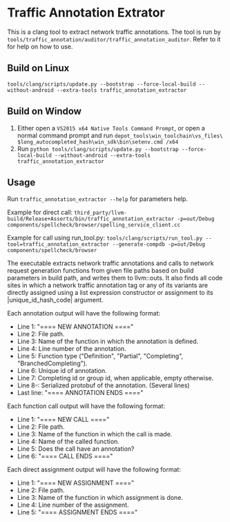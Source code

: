 # Traffic Annotation Extrator
This is a clang tool to extract network traffic annotations. The tool is run by
`tools/traffic_annotation/auditor/traffic_annotation_auditor`. Refer to it for
help on how to use.

## Build on Linux
`tools/clang/scripts/update.py --bootstrap --force-local-build
   --without-android --extra-tools traffic_annotation_extractor`

## Build on Window
1. Either open a `VS2015 x64 Native Tools Command Prompt`, or open a normal
   command prompt and run `depot_tools\win_toolchain\vs_files\
   $long_autocompleted_hash\win_sdk\bin\setenv.cmd /x64`
2. Run `python tools/clang/scripts/update.py --bootstrap --force-local-build
   --without-android --extra-tools traffic_annotation_extractor`

## Usage
Run `traffic_annotation_extractor --help` for parameters help.

Example for direct call:
  `third_party/llvm-build/Release+Asserts/bin/traffic_annotation_extractor
     -p=out/Debug components/spellcheck/browser/spelling_service_client.cc`

Example for call using run_tool.py:
  `tools/clang/scripts/run_tool.py --tool=traffic_annotation_extractor
     --generate-compdb -p=out/Debug components/spellcheck/browser`

The executable extracts network traffic annotations and calls to network request
  generation functions from given file paths based on build parameters in build
  path, and writes them to llvm::outs. It also finds all code sites in which a
  network traffic annotation tag or any of its variants are directly assigned
  using a list expression constructor or assignment to its |unique_id_hash_code|
  argument.

Each annotation output will have the following format:
  - Line 1: "==== NEW ANNOTATION ===="
  - Line 2: File path.
  - Line 3: Name of the function in which the annotation is defined.
  - Line 4: Line number of the annotation.
  - Line 5: Function type ("Definition", "Partial", "Completing",
            "BranchedCompleting").
  - Line 6: Unique id of annotation.
  - Line 7: Completing id or group id, when applicable, empty otherwise.
  - Line 8-: Serialized protobuf of the annotation. (Several lines)
  - Last line:  "==== ANNOTATION ENDS ===="

Each function call output will have the following format:
  - Line 1: "==== NEW CALL ===="
  - Line 2: File path.
  - Line 3: Name of the function in which the call is made.
  - Line 4: Name of the called function.
  - Line 5: Does the call have an annotation?
  - Line 6: "==== CALL ENDS ===="

Each direct assignment output will have the following format:
  - Line 1: "==== NEW ASSIGNMENT ===="
  - Line 2: File path.
  - Line 3: Name of the function in which assignment is done.
  - Line 4: Line number of the assignment.
  - Line 5: "==== ASSIGNMENT ENDS ===="